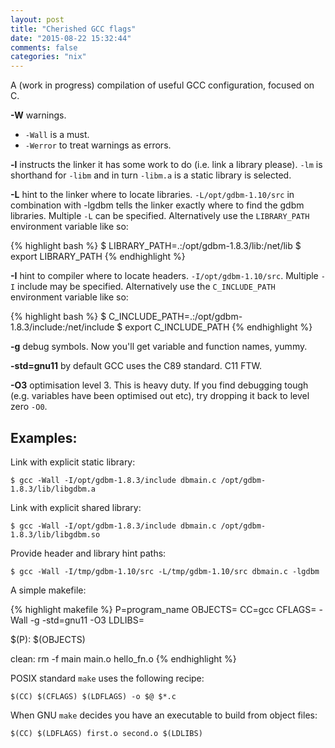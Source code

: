 ```yaml
---
layout: post
title: "Cherished GCC flags"
date: "2015-08-22 15:32:44"
comments: false
categories: "nix"
---
```


A (work in progress) compilation of useful GCC configuration, focused on C.

**-W** warnings. 

- `-Wall` is a must.
- `-Werror` to treat warnings as errors.

**-l** instructs the linker it has some work to do (i.e. link a library please). `-lm` is shorthand for `-libm` and in turn `-libm.a` is a static library is selected.

**-L** hint to the linker where to locate libraries. `-L/opt/gdbm-1.10/src` in combination with -lgdbm tells the linker exactly where to find the gdbm libraries. Multiple `-L` can be specified. Alternatively use the `LIBRARY_PATH` environment variable like so:

{% highlight bash %}
$ LIBRARY_PATH=.:/opt/gdbm-1.8.3/lib:/net/lib
$ export LIBRARY_PATH
{% endhighlight %}


**-I** hint to compiler where to locate headers. `-I/opt/gdbm-1.10/src`. Multiple `-I` include may be specified. Alternatively use the `C_INCLUDE_PATH` environment variable like so:

{% highlight bash %}
$ C_INCLUDE_PATH=.:/opt/gdbm-1.8.3/include:/net/include
$ export C_INCLUDE_PATH
{% endhighlight %}

**-g** debug symbols. Now you'll get variable and function names, yummy.

**-std=gnu11** by default GCC uses the C89 standard. C11 FTW.

**-O3** optimisation level 3. This is heavy duty. If you find debugging tough (e.g. variables have been optimised out etc), try dropping it back to level zero `-O0`.


## Examples:

Link with explicit static library:

`$ gcc -Wall -I/opt/gdbm-1.8.3/include dbmain.c /opt/gdbm-1.8.3/lib/libgdbm.a`

Link with explicit shared library:

`$ gcc -Wall -I/opt/gdbm-1.8.3/include dbmain.c /opt/gdbm-1.8.3/lib/libgdbm.so`

Provide header and library hint paths:

`$ gcc -Wall -I/tmp/gdbm-1.10/src -L/tmp/gdbm-1.10/src dbmain.c -lgdbm`


A simple makefile:

{% highlight makefile %}
P=program_name
OBJECTS=
CC=gcc
CFLAGS= -Wall -g -std=gnu11 -O3
LDLIBS=

$(P): $(OBJECTS)

clean:
  rm -f main main.o hello_fn.o
{% endhighlight %}

POSIX standard `make` uses the following recipe:

`$(CC) $(CFLAGS) $(LDFLAGS) -o $@ $*.c`

When GNU `make` decides you have an executable to build from object files:

`$(CC) $(LDFLAGS) first.o second.o $(LDLIBS)`


